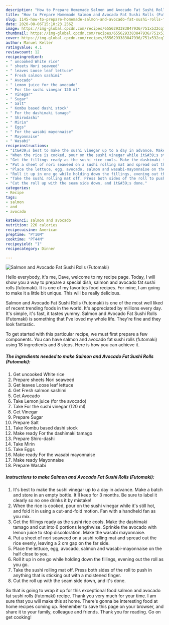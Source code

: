 ```yaml
---
description: "How to Prepare Homemade Salmon and Avocado Fat Sushi Rolls (Futomaki)"
title: "How to Prepare Homemade Salmon and Avocado Fat Sushi Rolls (Futomaki)"
slug: 1145-how-to-prepare-homemade-salmon-and-avocado-fat-sushi-rolls-futomaki
date: 2020-08-06T15:10:23.256Z
image: https://img-global.cpcdn.com/recipes/6556293383847936/751x532cq70/salmon-and-avocado-fat-sushi-rolls-futomaki-recipe-main-photo.jpg
thumbnail: https://img-global.cpcdn.com/recipes/6556293383847936/751x532cq70/salmon-and-avocado-fat-sushi-rolls-futomaki-recipe-main-photo.jpg
cover: https://img-global.cpcdn.com/recipes/6556293383847936/751x532cq70/salmon-and-avocado-fat-sushi-rolls-futomaki-recipe-main-photo.jpg
author: Manuel Keller
ratingvalue: 4.1
reviewcount: 12
recipeingredient:
- " uncooked White rice"
- " sheets Nori seaweed"
- " leaves Loose leaf lettuce"
- " Fresh salmon sashimi"
- " Avocado"
- " Lemon juice for the avocado"
- " For the sushi vinegar 120 ml"
- " Vinegar"
- " Sugar"
- " Salt"
- " Kombu based dashi stock"
- " For the dashimaki tamago"
- " Shirodashi"
- " Mirin"
- " Eggs"
- " For the wasabi mayonnaise"
- " Mayonnaise"
- " Wasabi"
recipeinstructions:
- "It&#39;s best to make the sushi vinegar up to a day in advance. Make a batch and store in an empty bottle. It&#39;ll keep for 3 months. Be sure to label it clearly so no one drinks it by mistake!"
- "When the rice is cooked, pour on the sushi vinegar while it&#39;s still hot, and fold it in using a cut-and-fold motion. Fan with a handheld fan as you mix."
- "Get the fillings ready as the sushi rice cools. Make the dashimaki tamago and cut into 6 portions lengthwise. Sprinkle the avocado with lemon juice to stop discoloration. Make the wasabi mayonnaise."
- "Put a sheet of nori seaweed on a sushi rolling mat and spread out the rice evenly, leaving a 2 cm gap on the far side."
- "Place the lettuce, egg, avocado, salmon and wasabi-mayonnaise on the half close to you."
- "Roll it up in one go while holding down the fillings, evening out the roll as you go."
- "Take the sushi rolling mat off. Press both sides of the roll to push in anything that is sticking out with a moistened finger."
- "Cut the roll up with the seam side down, and it&#39;s done."
categories:
- Recipe
tags:
- salmon
- and
- avocado

katakunci: salmon and avocado 
nutrition: 226 calories
recipecuisine: American
preptime: "PT10M"
cooktime: "PT44M"
recipeyield: "1"
recipecategory: Dinner

---
```



![Salmon and Avocado Fat Sushi Rolls (Futomaki)](https://img-global.cpcdn.com/recipes/6556293383847936/751x532cq70/salmon-and-avocado-fat-sushi-rolls-futomaki-recipe-main-photo.jpg)

Hello everybody, it's me, Dave, welcome to my recipe page. Today, I will show you a way to prepare a special dish, salmon and avocado fat sushi rolls (futomaki). It is one of my favorites food recipes. For mine, I am going to make it a little bit unique. This will be really delicious.

Salmon and Avocado Fat Sushi Rolls (Futomaki) is one of the most well liked of recent trending foods in the world. It's appreciated by millions every day. It's simple, it's fast, it tastes yummy. Salmon and Avocado Fat Sushi Rolls (Futomaki) is something that I've loved my whole life. They're fine and they look fantastic.




To get started with this particular recipe, we must first prepare a few components. You can have salmon and avocado fat sushi rolls (futomaki) using 18 ingredients and 8 steps. Here is how you can achieve it.

<!--inarticleads1-->

##### The ingredients needed to make Salmon and Avocado Fat Sushi Rolls (Futomaki):

1. Get  uncooked White rice
1. Prepare  sheets Nori seaweed
1. Get  leaves Loose leaf lettuce
1. Get  Fresh salmon sashimi
1. Get  Avocado
1. Take  Lemon juice (for the avocado)
1. Take  For the sushi vinegar (120 ml)
1. Get  Vinegar
1. Prepare  Sugar
1. Prepare  Salt
1. Take  Kombu based dashi stock
1. Make ready  For the dashimaki tamago
1. Prepare  Shiro-dashi
1. Take  Mirin
1. Take  Eggs
1. Make ready  For the wasabi mayonnaise
1. Make ready  Mayonnaise
1. Prepare  Wasabi




<!--inarticleads2-->

##### Instructions to make Salmon and Avocado Fat Sushi Rolls (Futomaki):

1. It&#39;s best to make the sushi vinegar up to a day in advance. Make a batch and store in an empty bottle. It&#39;ll keep for 3 months. Be sure to label it clearly so no one drinks it by mistake!
1. When the rice is cooked, pour on the sushi vinegar while it&#39;s still hot, and fold it in using a cut-and-fold motion. Fan with a handheld fan as you mix.
1. Get the fillings ready as the sushi rice cools. Make the dashimaki tamago and cut into 6 portions lengthwise. Sprinkle the avocado with lemon juice to stop discoloration. Make the wasabi mayonnaise.
1. Put a sheet of nori seaweed on a sushi rolling mat and spread out the rice evenly, leaving a 2 cm gap on the far side.
1. Place the lettuce, egg, avocado, salmon and wasabi-mayonnaise on the half close to you.
1. Roll it up in one go while holding down the fillings, evening out the roll as you go.
1. Take the sushi rolling mat off. Press both sides of the roll to push in anything that is sticking out with a moistened finger.
1. Cut the roll up with the seam side down, and it&#39;s done.




So that is going to wrap it up for this exceptional food salmon and avocado fat sushi rolls (futomaki) recipe. Thank you very much for your time. I am sure that you will make this at home. There's gonna be interesting food at home recipes coming up. Remember to save this page on your browser, and share it to your family, colleague and friends. Thank you for reading. Go on get cooking!
